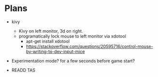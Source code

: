 # Plans

- kivy
  - Kivy on left monitor, 3d on right.
  - programatically lock mouse to left monitor via xdotool
    - apt-get install xdotool
    - https://stackoverflow.com/questions/20595716/control-mouse-by-writing-to-dev-input-mice

- Experimentation mode? for a few seconds before game start?
- READD TAS
